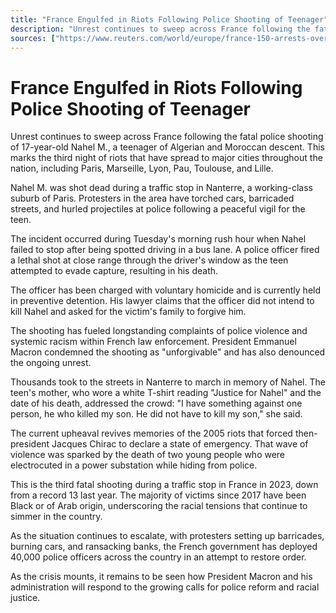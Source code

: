 ```yaml
---
title: "France Engulfed in Riots Following Police Shooting of Teenager"
description: "Unrest continues to sweep across France following the fatal police shooting of 17-year-old Nahel M., a teenager of Algerian and Moroccan descent. This marks the third night of riots that have spread to major cities throughout the nation, including Paris, Marseille, Lyon, Pau, Toulouse, and Lille."
sources: ["https://www.reuters.com/world/europe/france-150-arrests-overnight-unrest-after-teenager-killed-by-police-2023-06-29/", "https://ca.news.yahoo.com/explainer-riots-shake-france-police-155316837.html"]
---
```


# France Engulfed in Riots Following Police Shooting of Teenager

Unrest continues to sweep across France following the fatal police shooting of 17-year-old Nahel M., a teenager of Algerian and Moroccan descent. This marks the third night of riots that have spread to major cities throughout the nation, including Paris, Marseille, Lyon, Pau, Toulouse, and Lille.

Nahel M. was shot dead during a traffic stop in Nanterre, a working-class suburb of Paris. Protesters in the area have torched cars, barricaded streets, and hurled projectiles at police following a peaceful vigil for the teen.

The incident occurred during Tuesday's morning rush hour when Nahel failed to stop after being spotted driving in a bus lane. A police officer fired a lethal shot at close range through the driver's window as the teen attempted to evade capture, resulting in his death.

The officer has been charged with voluntary homicide and is currently held in preventive detention. His lawyer claims that the officer did not intend to kill Nahel and asked for the victim's family to forgive him.

The shooting has fueled longstanding complaints of police violence and systemic racism within French law enforcement. President Emmanuel Macron condemned the shooting as "unforgivable" and has also denounced the ongoing unrest.

Thousands took to the streets in Nanterre to march in memory of Nahel. The teen's mother, who wore a white T-shirt reading "Justice for Nahel" and the date of his death, addressed the crowd: "I have something against one person, he who killed my son. He did not have to kill my son," she said.

The current upheaval revives memories of the 2005 riots that forced then-president Jacques Chirac to declare a state of emergency. That wave of violence was sparked by the death of two young people who were electrocuted in a power substation while hiding from police.

This is the third fatal shooting during a traffic stop in France in 2023, down from a record 13 last year. The majority of victims since 2017 have been Black or of Arab origin, underscoring the racial tensions that continue to simmer in the country.

As the situation continues to escalate, with protesters setting up barricades, burning cars, and ransacking banks, the French government has deployed 40,000 police officers across the country in an attempt to restore order.

As the crisis mounts, it remains to be seen how President Macron and his administration will respond to the growing calls for police reform and racial justice.